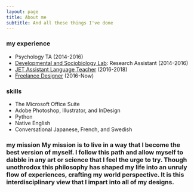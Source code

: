 ```yaml
---
layout: page
title: About me
subtitle: And all these things I've done
---
```

### my experience
 - Psychology TA (2014-2016)
 - [Developmental and Sociobiology Lab](https://dslab.uoregon.edu/): Research Assistant (2014-2016)
 - [JET Assistant Language Teacher](http://jetprogramme.org/en/) (2016-2018)
 - [Freelance Designer](https://www.linkedin.com/in/cesare-bisbocci/) (2016-Now)
 
### skills
  - The Microsoft Office Suite
  - Adobe Photoshop, Illustrator, and InDesign
  - Python
  - Native English
  - Conversational Japanese, French, and Swedish
  
 
### my mission  My mission is to live in a way that I become the best version of myself. I follow this path and allow myself to dabble in any art or science that I feel the urge to try. Though unothrodox this philosophy has shaped my life into an unruly flow of experiences, crafting my world perspective. It is this interdisciplinary view that I impart into all of my designs.  

